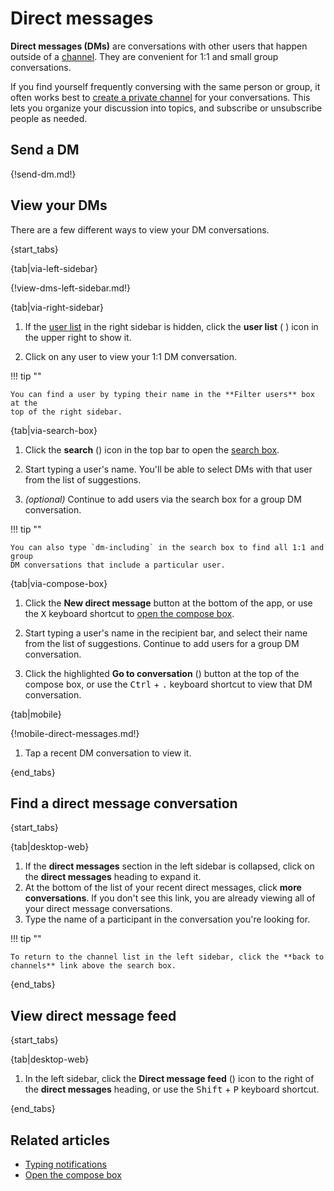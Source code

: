 # Direct messages

**Direct messages (DMs)** are conversations with other users that happen outside
of a [channel](/help/introduction-to-channels). They are convenient for 1:1 and
small group conversations.

If you find yourself frequently conversing with the same person or group, it
often works best to [create a private channel](/help/create-a-channel) for your
conversations. This lets you organize your discussion into topics, and subscribe
or unsubscribe people as needed.

## Send a DM

{!send-dm.md!}

## View your DMs

There are a few different ways to view your DM conversations.

{start_tabs}

{tab|via-left-sidebar}

{!view-dms-left-sidebar.md!}

{tab|via-right-sidebar}

1. If the [user list](/help/user-list) in the right sidebar is hidden, click the
   **user list** (<i class="zulip-icon zulip-icon-user-list"></i> ) icon in
   the upper right to show it.

1. Click on any user to view your 1:1 DM conversation.

!!! tip ""

    You can find a user by typing their name in the **Filter users** box at the
    top of the right sidebar.

{tab|via-search-box}

1. Click the **search** (<i class="search_icon zulip-icon
   zulip-icon-search"></i>) icon in the top bar to open the [search
   box](/help/search-for-messages).

1. Start typing a user's name. You'll be able to select DMs with that user
   from the list of suggestions.

1. *(optional)* Continue to add users via the search box for a group DM
   conversation.

!!! tip ""

    You can also type `dm-including` in the search box to find all 1:1 and group
    DM conversations that include a particular user.

{tab|via-compose-box}

1. Click the **New direct message** button at the bottom of the app, or use the
   <kbd>X</kbd> keyboard shortcut to [open the compose box](/help/open-the-compose-box).

1. Start typing a user's name in the recipient bar, and select their name from
   the list of suggestions. Continue to add users for a group DM conversation.

1. Click the highlighted **Go to conversation** (<i class="zulip-icon
   zulip-icon-chevron-right"></i>) button at the top of the compose box, or use
   the <kbd>Ctrl</kbd> + <kbd>.</kbd> keyboard shortcut to view that DM
   conversation.

{tab|mobile}

{!mobile-direct-messages.md!}

1. Tap a recent DM conversation to view it.

{end_tabs}

## Find a direct message conversation

{start_tabs}

{tab|desktop-web}

1. If the **direct messages** section in the left sidebar is collapsed, click on
   the **direct messages** heading to expand it.
1. At the bottom of the list of your recent direct messages, click **more
   conversations**. If you don't see this link, you are already viewing all of
   your direct message conversations.
1. Type the name of a participant in the conversation you're looking for.

!!! tip ""

    To return to the channel list in the left sidebar, click the **back to
    channels** link above the search box.

{end_tabs}

## View direct message feed

{start_tabs}

{tab|desktop-web}

1. In the left sidebar, click the **Direct message feed**
   (<i class="zulip-icon zulip-icon-all-messages"></i>) icon to the right of the
   **direct messages** heading, or use the <kbd>Shift</kbd> + <kbd>P</kbd>
   keyboard shortcut.

{end_tabs}


## Related articles

* [Typing notifications](/help/typing-notifications)
* [Open the compose box](/help/open-the-compose-box)

